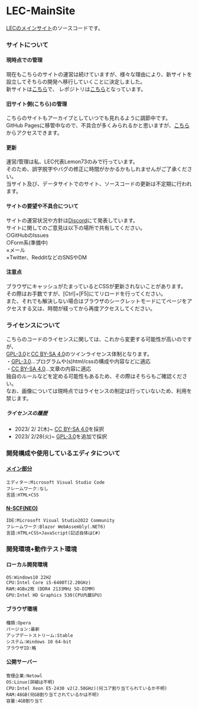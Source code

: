 # LEC-MainSite
[LECのメインサイト][lec-main]のソースコードです。<br />

### サイトについて
#### 現時点での管理
現在もこちらのサイトの運営は続けていますが、様々な理由により、新サイトを設立してそちらの開発へ移行していくことに決定しました。<br />
新サイトは[こちら](https://lemon73.gitlab.io "LEC公式サイト")で、
レポジトリは[こちら](https://gitlab.com/lemon73/lemon73.gitlab.io "GitLab LEC公式サイト")となっています。<br />

#### 旧サイト側(こちら)の管理
こちらのサイトもアーカイブとしていつでも見れるように調節中です。<br />
GitHub Pagesに移管中なので、不具合が多くみられるかと思いますが、[こちら](https://lemon73-computing.github.io/LEC-MainSite/)からアクセスできます。

#### 更新
運営/管理は私、LEC代表Lemon73のみで行っています。<br />
そのため、誤字脱字やバグの修正に時間がかかるかもしれませんがご了承ください。<br />
当サイト及び、データサイトでのサイト、ソースコードの更新は不定期に行われます。<br />

#### サイトの要望や不具合について
サイトの運営状況や方針は[Discord](https://discord.com/channels/972718425937952798/1080900222152097913 "旧LEC公式サイト サポート")にて発表しています。<br />
サイトに関してのご意見は以下の場所で共有してください。<br />
○GitHubのIssues<br />
○Form系(準備中)<br />
×メール<br />
×Twitter、RedditなどのSNSやDM<br />

[lec-main]: http://lec.starfree.jp "旧LEC公式サイト"

#### 注意点
ブラウザにキャッシュがたまっているとCSSが更新されないことがあります。<br />
その際はお手数ですが、[Ctrl]+[F5]にてリロードを行ってください。<br />
また、それでも解決しない場合はブラウザのシークレットモードにてページをアクセスする又は、時間が経ってから再度アクセスしてください。<br />

### ライセンスについて
こちらのコードのライセンスに関しては、これから変更する可能性が高いのですが、<br />
[GPL-3.0]と[CC BY-SA 4.0]のツインライセンス体制となります。<br />
・[GPL-3.0]…プログラムや(s)html/cssの構成や内容などに適応<br />
・[CC BY-SA 4.0]…文章の内容に適応<br />
独自のルールなどを定める可能性もあるため、その際はそちらもご確認ください。<br />
なお、画像については現時点ではライセンスの制定は行っていないため、利用を禁じます。<br />

##### ライセンスの履歴
- 2023/ 2/ 2(木)~ [CC BY-SA 4.0]を採択<br />
- 2023/ 2/28(火)~ [GPL-3.0]を追加で採択<br />

[GPL-3.0]: LICENSE "GNU GPL v3.0"
[CC BY-SA 4.0]: https://creativecommons.org/licenses/by-sa/4.0/deed.ja "Creative Commons License BY-SA 4.0"

### 開発構成や使用しているエディタについて
#### [メイン部分][lec-main]
    エディター:Microsoft Visual Studio Code
    フレームワーク:なし
    言語:HTML+CSS
#### [N-SCF(NEO)](http://lec.starfree.jp/neo/neo_scf/)
    IDE:Microsoft Visual Studio2022 Community
    フレームワーク:Blazor WebAssembly(.NET6)
    言語:HTML+CSS+JavaScript(記述自体はC#)

### 開発環境+動作テスト環境
#### ローカル開発環境
    OS:Windows10 22H2
    CPU:Intel Core i5-6400T(2.20GHz)
    RAM:4GBx2枚 (DDR4 2133MHz SO-DIMM)
    GPU:Intel HD Graphics 530(CPU内蔵GPU)
#### ブラウザ環境
    種類:Opera
    バージョン:最新
    アップデートストリーム:Stable
    システム:Windows 10 64-bit
    ブラウザID:略
#### 公開サーバー
    管理企業:Netowl
    OS:Linux(詳細は不明)
    CPU:Intel Xeon E5-2430 v2(2.50GHz)(何コア割り当てられているか不明)
    RAM:48GB(何GB割り当てされているかは不明)
    容量:4GB割り当て
